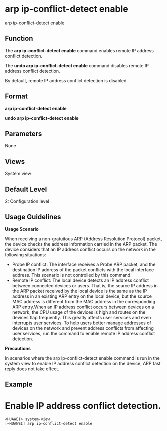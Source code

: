 arp ip-conflict-detect enable
=============================

arp ip-conflict-detect enable

Function
--------



The **arp ip-conflict-detect enable** command enables remote IP address conflict detection.

The **undo arp ip-conflict-detect enable** command disables remote IP address conflict detection.



By default, remote IP address conflict detection is disabled.


Format
------

**arp ip-conflict-detect enable**

**undo arp ip-conflict-detect enable**


Parameters
----------

None

Views
-----

System view


Default Level
-------------

2: Configuration level


Usage Guidelines
----------------

**Usage Scenario**

When receiving a non-gratuitous ARP (Address Resolution Protocol) packet, the device checks the address information carried in the ARP packet. The device considers that an IP address conflict occurs on the network in the following situations:

* Probe IP conflict: The interface receives a Probe ARP packet, and the destination IP address of the packet conflicts with the local interface address. This scenario is not controlled by this command.
* Remote IP conflict: The local device detects an IP address conflict between connected devices or users. That is, the source IP address in the ARP packet received by the local device is the same as the IP address in an existing ARP entry on the local device, but the source MAC address is different from the MAC address in the corresponding ARP entry.When an IP address conflict occurs between devices on a network, the CPU usage of the devices is high and routes on the devices flap frequently. This greatly affects user services and even interrupts user services. To help users better manage addresses of devices on the network and prevent address conflicts from affecting user services, run the command to enable remote IP address conflict detection.

**Precautions**



In scenarios where the arp ip-conflict-detect enable command is run in the system view to enable IP address conflict detection on the device, ARP fast reply does not take effect.




Example
-------

# Enable IP address conflict detection.
```
<HUAWEI> system-view
[~HUAWEI] arp ip-conflict-detect enable

```